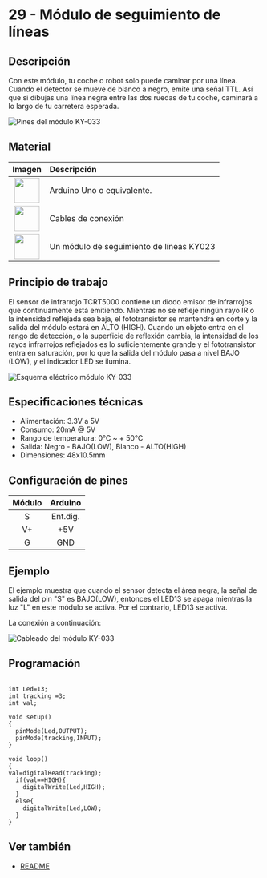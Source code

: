 # 29 - Módulo de seguimiento de líneas

## Descripción

Con este módulo, tu coche o robot solo puede caminar por una línea. Cuando el detector se mueve de blanco a negro, emite una señal TTL. Así que si dibujas una línea negra entre las dos ruedas de tu coche, caminará a lo largo de tu carretera esperada.

![Pines del módulo KY-033](../imatges/ard/ard_29_01.png)

## Material

|                               Imagen                               | Descripción                            |
| :----------------------------------------------------------------: | :------------------------------------ |
| <img src="./../imatges/mat/mat_unor3.png" width="50" height="50">  | Arduino Uno o equivalente.             |
| <img src="./../imatges/mat/mat_cables.png" width="50" height="50"> | Cables de conexión                    |
| <img src="./../imatges/mat/mat_KY-033.png" width="50" height="50"> | Un módulo de seguimiento de líneas KY023 |

## Principio de trabajo

El sensor de infrarrojo TCRT5000 contiene un diodo emisor de infrarrojos que continuamente está emitiendo. Mientras no se refleje ningún rayo IR o la intensidad reflejada sea baja, el fototransistor se mantendrá en corte y la salida del módulo estará en ALTO (HIGH). Cuando un objeto entra en el rango de detección, o la superficie de reflexión cambia, la intensidad de los rayos infrarrojos reflejados es lo suficientemente grande y el fototransistor entra en saturación, por lo que la salida del módulo pasa a nivel BAJO (LOW), y el indicador LED se ilumina.

![Esquema eléctrico módulo KY-033](../imatges/ard/ard_29_02.png)

## Especificaciones técnicas

- Alimentación: 3.3V a 5V
- Consumo: 20mA @ 5V
- Rango de temperatura: 0°C ~ + 50°C
- Salida: Negro - BAJO(LOW), Blanco - ALTO(HIGH)
- Dimensiones: 48x10.5mm

## Configuración de pines

| Módulo | Arduino  |
| :---: | :------: |
|   S   | Ent.dig. |
|  V+   |   +5V    |
|   G   |   GND    |

## Ejemplo

El ejemplo muestra que cuando el sensor detecta el área negra, la señal de salida del pin "S" es BAJO(LOW), entonces el LED13 se apaga mientras la luz "L" en este módulo se activa. Por el contrario, LED13 se activa.

La conexión a continuación:

![Cableado del módulo KY-033](../imatges/ard/ard_29_03.png)

## Programación

```Arduino

int Led=13;
int tracking =3;
int val;

void setup()
{
  pinMode(Led,OUTPUT);
  pinMode(tracking,INPUT);
}

void loop()
{
val=digitalRead(tracking);
  if(val==HIGH){
    digitalWrite(Led,HIGH);
  }
  else{
    digitalWrite(Led,LOW);
  }
}

```

## Ver también

- [README](../README.md)
